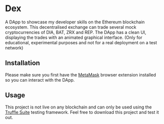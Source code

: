 # Dex

A DApp to showcase my developer skills on the Ethereum blockchain ecosystem. This decentralised exchange can trade several mock cryptocurrencies of DIA, BAT, ZRX and REP. The DApp has a clean UI, displaying the trades with an animated graphical interface. (Only for educational, experimental purposes and not for a real deployment on a test network)

## Installation

Please make sure you first have the [MetaMask](https://metamask.io/) browser extension installed so you can interact with the DApp.

## Usage

This project is not live on any blockchain and can only be used using the [Truffle Suite](https://www.trufflesuite.com/) testing framework. Feel free to download this project and test it out.
